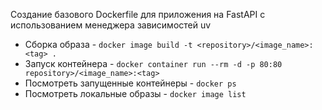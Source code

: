 Создание базового Dockerfile для приложения на FastAPI с использованием менеджера зависимостей uv

- Сборка образа - ```docker image build -t <repository>/<image_name>:<tag> .```
- Запуск контейнера - ```docker container run --rm -d -p 80:80 repository>/<image_name>:<tag>```
- Посмотреть запущенные контейнеры - ```docker ps```
- Посмотреть локальные образы - ```docker image list```
